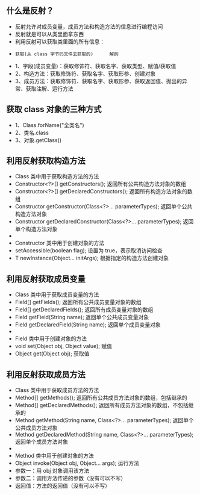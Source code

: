 ## 什么是反射？
* 反射允许对成员变量，成员方法和构造方法的信息进行编程访问
* 反射就是可以从类里面拿东西
* 利用反射可以获取类里面的所有信息：
*     获取(从 class 字节码文件去获取的)      解剖
* 1、字段(成员变量)：获取修饰符、获取名字、获取类型、赋值/获取值
* 2、构造方法：获取修饰符、获取名字、获取形参、创建对象
* 3、成员方法：获取修饰符、获取名字、获取形参、获取返回值、抛出的异常、获取注解、运行方法

## 获取 class 对象的三种方式
* 1、Class.forName("全类名")
* 2、类名.class
* 3、对象.getClass()

## 利用反射获取构造方法
* Class 类中用于获取构造方法的方法
* Constructor<?>[] getConstructors(); 返回所有公共构造方法对象的数组
* Constructor<?>[] getDeclaredConstructors(); 返回所有构造方法对象的数组
* Constructor<T> getConstructor(Class<?>... parameterTypes); 返回单个公共构造方法对象
* Constructor<T> getDeclaredConstructor(Class<?>... parameterTypes); 返回单个构造方法对象
* 
* Constructor 类中用于创建对象的方法
* setAccessible(boolean flag); 设置为 true，表示取消访问检查
* T newInstance(Object... initArgs); 根据指定的构造方法创建对象

## 利用反射获取成员变量
* Class 类中用于获取成员变量的方法
* Field[] getFields(); 返回所有公共成员变量对象的数组
* Field[] getDeclaredFields(); 返回所有成员变量对象的数组
* Field getField(String name); 返回单个公共成员变量对象
* Field getDeclaredField(String name); 返回单个成员变量对象
* 
* Field 类中用于创建对象的方法
* void set(Object obj, Object value); 赋值
* Object get(Object obj); 获取值

## 利用反射获取成员方法
* Class 类中用于获取成员方法的方法
* Method[] getMethods(); 返回所有公共成员方法对象的数组，包括继承的
* Method[] getDeclaredMethods(); 返回所有成员方法对象的数组，不包括继承的
* Method getMethod(String name, Class<?>... parameterTypes); 返回单个公共成员方法对象
* Method getDeclaredMethod(String name, Class<?>... parameterTypes); 返回单个成员方法对象
* 
* Method 类中用于创建对象的方法
* Object invoke(Object obj, Object... args); 运行方法
* 参数一：用 obj 对象调用该方法
* 参数二：调用方法传递的参数（没有可以不写）
* 返回值：方法的返回值（没有可以不写）